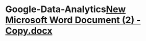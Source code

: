 # Google-Data-Analytics[New Microsoft Word Document (2) - Copy.docx](https://github.com/Sharmi-chy/Google-Data-Analytics/files/13644119/New.Microsoft.Word.Document.2.-.Copy.docx)
